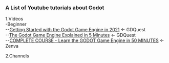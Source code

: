 ### **A List of Youtube tutorials about Godot**  
1.Videos  
-Beginner  
--[Getting Started with the Godot Game Engine in 2021](https://youtu.be/42HKCFf5Lf4) <- GDQuest  
--[The Godot Game Engine Explained in 5 Minutes](https://youtu.be/KjX5llYZ5eQ) <- GDQuest  
--[COMPLETE COURSE - Learn the GODOT Game Engine in 50 MINUTES](https://youtu.be/QftpPI5iYrY) <- Zenva
  
2.Channels
